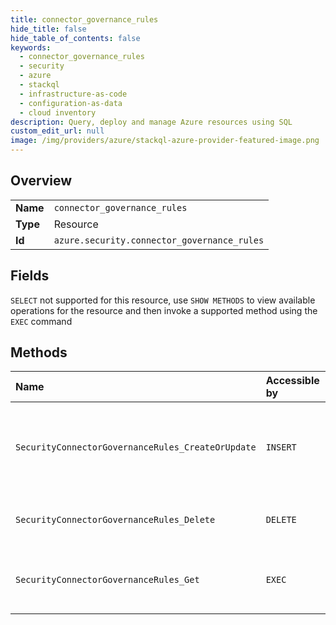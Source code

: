 ```yaml
---
title: connector_governance_rules
hide_title: false
hide_table_of_contents: false
keywords:
  - connector_governance_rules
  - security
  - azure    
  - stackql
  - infrastructure-as-code
  - configuration-as-data
  - cloud inventory
description: Query, deploy and manage Azure resources using SQL
custom_edit_url: null
image: /img/providers/azure/stackql-azure-provider-featured-image.png
---
```

  
    

## Overview
<table><tbody>
<tr><td><b>Name</b></td><td><code>connector_governance_rules</code></td></tr>
<tr><td><b>Type</b></td><td>Resource</td></tr>
<tr><td><b>Id</b></td><td><code>azure.security.connector_governance_rules</code></td></tr>
</tbody></table>

## Fields
`SELECT` not supported for this resource, use `SHOW METHODS` to view available operations for the resource and then invoke a supported method using the `EXEC` command  
## Methods
| Name | Accessible by | Required Params | Description |
|:-----|:--------------|:----------------|:------------|
| `SecurityConnectorGovernanceRules_CreateOrUpdate` | `INSERT` | `api-version, resourceGroupName, ruleId, securityConnectorName, subscriptionId` | Creates or update a security GovernanceRule on the given security connector. |
| `SecurityConnectorGovernanceRules_Delete` | `DELETE` | `api-version, resourceGroupName, ruleId, securityConnectorName, subscriptionId` | Delete a GovernanceRule over a given scope |
| `SecurityConnectorGovernanceRules_Get` | `EXEC` | `api-version, resourceGroupName, ruleId, securityConnectorName, subscriptionId` | Get a specific governanceRule for the requested scope by ruleId |

